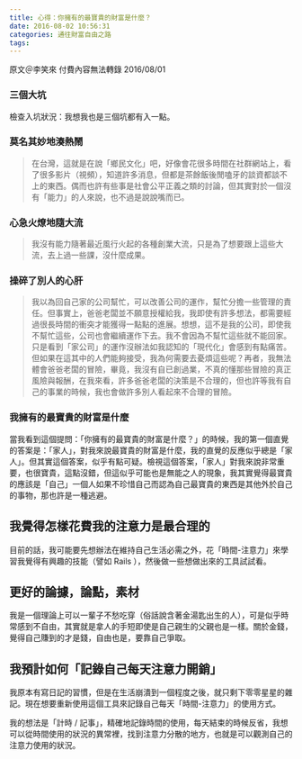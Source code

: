 ```yaml
---
title: 心得：你擁有的最寶貴的財富是什麼？
date: 2016-08-02 10:56:31
categories: 通往財富自由之路
tags:
---
```


原文＠李笑來
付費內容無法轉錄
2016/08/01

### 三個大坑

檢查入坑狀況：我想我也是三個坑都有入一點。

### 莫名其妙地湊熱鬧

> 在台灣，這就是在說「鄉民文化」吧，好像會花很多時間在社群網站上，看了很多影片（視頻），知道許多消息，但都是茶餘飯後閒嗑牙的談資都談不上的東西。偶而也許有些事是社會公平正義之類的討論，但其實對於一個沒有「能力」的人來說，也不過是說說嘴而已。

### 心急火燎地隨大流

> 我沒有能力隨著最近風行火起的各種創業大流，只是為了想要跟上這些大流，去上過一些課，沒什麼成果。

### 操碎了別人的心肝

> 我以為回自己家的公司幫忙，可以改善公司的運作，幫忙分擔一些管理的責任。但事實上，爸爸老闆並不願意授權給我，我即使有許多想法，都需要經過很長時間的衝突才能獲得一點點的進展。想想，這不是我的公司，即使我不幫忙這些，公司也會繼續運作下去。我不會因為不幫忙這些就不能回家。只是看到「家公司」的運作沒辦法如我認知的「現代化」會感到有點痛苦。但如果在這其中的人們能夠接受，我為何需要去憂煩這些呢？再者，我無法體會爸爸老闆的冒險，畢竟，我沒有自已創過業，不真的懂那些冒險的真正風險與報酬，在我來看，許多爸爸老闆的決策是不合理的，但也許等我有自己的事業的時候，我也會做許多別人看起來不合理的冒險。


### 我擁有的最寶貴的財富是什麼

當我看到這個提問：「你擁有的最寶貴的財富是什麼？」的時候，我的第一個直覺的答案是：「家人」，對我來說最寶貴的財富是什麼，我的直覺的反應似乎總是「家人」。但其實這個答案，似乎有點可疑。檢視這個答案，「家人」對我來說非常重要，也很寶貴，這點沒錯，但這似乎可能也是無能之人的現象，我其實覺得最寶貴的應該是「自己」一個人如果不珍惜自己而認為自己最寶貴的東西是其他外於自己的事物，那也許是一種逃避。


## 我覺得怎樣花費我的注意力是最合理的

目前的話，我可能要先想辦法在維持自己生活必需之外，花「時間-注意力」來學習我覺得有興趣的技能（譬如 Rails ），然後做一些想做出來的工具試試看。


## 更好的論據，論點，素材

我是一個理論上可以一輩子不愁吃穿（俗話說含著金湯匙出生的人），可是似乎時常感到不自由，其實就是拿人的手短即使是自己親生的父親也是一樣。關於金錢，覺得自己賺到的才是錢，自由也是，要靠自己爭取。


## 我預計如何「記錄自己每天注意力開銷」

我原本有寫日記的習慣，但是在生活崩潰到一個程度之後，就只剩下零零星星的雜記。現在想要重新使用這個工具來記錄自己每天「時間-注意力」的使用方式。

我的想法是「計時 / 記事」，精確地記錄時間的使用，每天結束的時候反省，我想可以從時間使用的狀況的異常裡，找到注意力分散的地方，也就是可以觀測自己的注意力使用的狀況。
